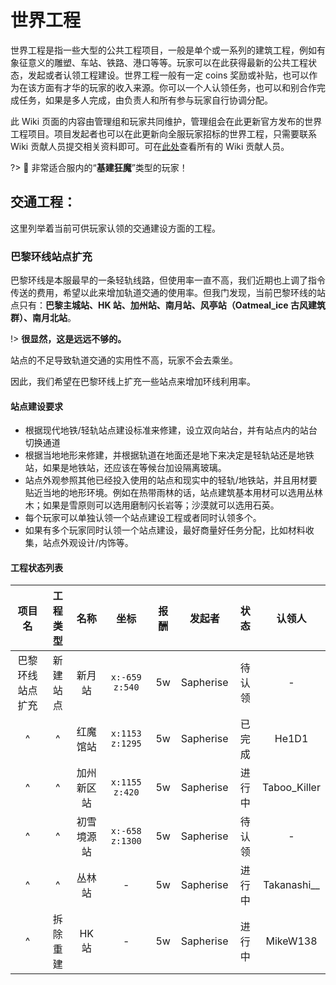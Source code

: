 # 世界工程

世界工程是指一些大型的公共工程项目，一般是单个或一系列的建筑工程，例如有象征意义的雕塑、车站、铁路、港口等等。玩家可以在此获得最新的公共工程状态，发起或者认领工程建设。世界工程一般有一定 coins 奖励或补贴，也可以作为在该方面有才华的玩家的收入来源。你可以一个人认领任务，也可以和别合作完成任务，如果是多人完成，由负责人和所有参与玩家自行协调分配。

此 Wiki 页面的内容由管理组和玩家共同维护，管理组会在此更新官方发布的世界工程项目。项目发起者也可以在此更新向全服玩家招标的世界工程，只需要联系 Wiki 贡献人员提交相关资料即可。可在[此处](https://book.sotap.org/#/wiki/contributors)查看所有的 Wiki 贡献人员。

?> 💪 非常适合服内的“**基建狂魔**”类型的玩家！

## 交通工程：

这里列举着当前可供玩家认领的交通建设方面的工程。

### 巴黎环线站点扩充

巴黎环线是本服最早的一条轻轨线路，但使用率一直不高，我们近期也上调了指令传送的费用，希望以此来增加轨道交通的使用率。但我门发现，当前巴黎环线的站点只有：**巴黎主城站、HK 站、加州站、南月站、风亭站（Oatmeal_ice 古风建筑群）、南月北站**。

!> **很显然，这是远远不够的。**

站点的不足导致轨道交通的实用性不高，玩家不会去乘坐。

因此，我们希望在巴黎环线上扩充一些站点来增加环线利用率。

#### 站点建设要求

- 根据现代地铁/轻轨站点建设标准来修建，设立双向站台，并有站点内的站台切换通道
- 根据当地地形来修建，并根据轨道在地面还是地下来决定是轻轨站还是地铁站，如果是地铁站，还应该在等候台加设隔离玻璃。
- 站点外观参照其他已经投入使用的站点和现实中的轻轨/地铁站，并且用材要贴近当地的地形环境。例如在热带雨林的话，站点建筑基本用材可以选用丛林木；如果是雪原则可以选用磨制闪长岩等；沙漠就可以选用石英。
- 每个玩家可以单独认领一个站点建设工程或者同时认领多个。
- 如果有多个玩家同时认领一个站点建设，最好商量好任务分配，比如材料收集，站点外观设计/内饰等。

#### 工程状态列表

| 项目名 | 工程类型 | 名称 | 坐标 | 报酬 | 发起者 | 状态 | 认领人 | 
|:-:|:-:|:-:|:-:|:-:|:-:|:-:|:-:|
| 巴黎环线站点扩充 | 新建站点 | 新月站 | `x:-659 z:540` | 5w | Sapherise | 待认领 | - |
| ^ | ^ | 红魔馆站 | `x:1153 z:1295` | 5w | Sapherise | 已完成 | He1D1 |
| ^ | ^ | 加州新区站 | `x:1155 z:420` | 5w | Sapherise | 进行中 | Taboo_Killer |
| ^ | ^ | 初雪境源站 | `x:-658 z:1300` | 5w | Sapherise | 待认领 | - ||
| ^ | ^ | 丛林站 | - | 5w | Sapherise | 进行中 | Takanashi__ |
| ^ | 拆除重建 | HK 站 | - | 5w | Sapherise | 进行中 | MikeW138 |

